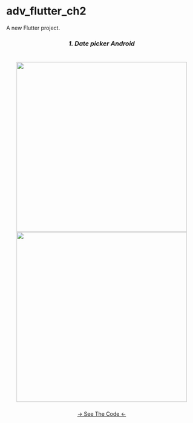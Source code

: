 # adv_flutter_ch2

A new Flutter project.

<h3 align="center"><i>1. Date picker Android</i></h3>
<h1></h1>
<div align="center">
  <img src="https://github.com/Ashupaldeora/adv_flutter_ch2/assets/143180848/8383778b-93a8-4ccb-b424-172b12adaa0a" height=450px hspace=20>
  <img src="https://github.com/Ashupaldeora/adv_flutter_ch2/assets/143180848/ddee353e-eb36-4a37-89df-41fe89289d82" height=450px hspace=20>
</div>


###
<div align="center">
<a href="https://github.com/Ashupaldeora/adv_flutter_ch2/blob/master/lib/screens/date_picker/android/view/date_picker_screen.dart">-> See The Code <-</a>
</div>


